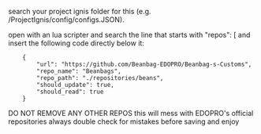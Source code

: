search your project ignis folder for this (e.g. /ProjectIgnis/config/configs.JSON).

open with an lua scripter and search the line that starts with "repos": [ and insert the following code directly below it:

		{
			"url": "https://github.com/Beanbag-EDOPRO/Beanbag-s-Customs",
			"repo_name": "Beanbags",
			"repo_path": "./repositories/beans",
			"should_update": true,
			"should_read": true
		}

DO NOT REMOVE ANY OTHER REPOS
this will mess with EDOPRO's official repositories
always double check for mistakes before saving and enjoy
